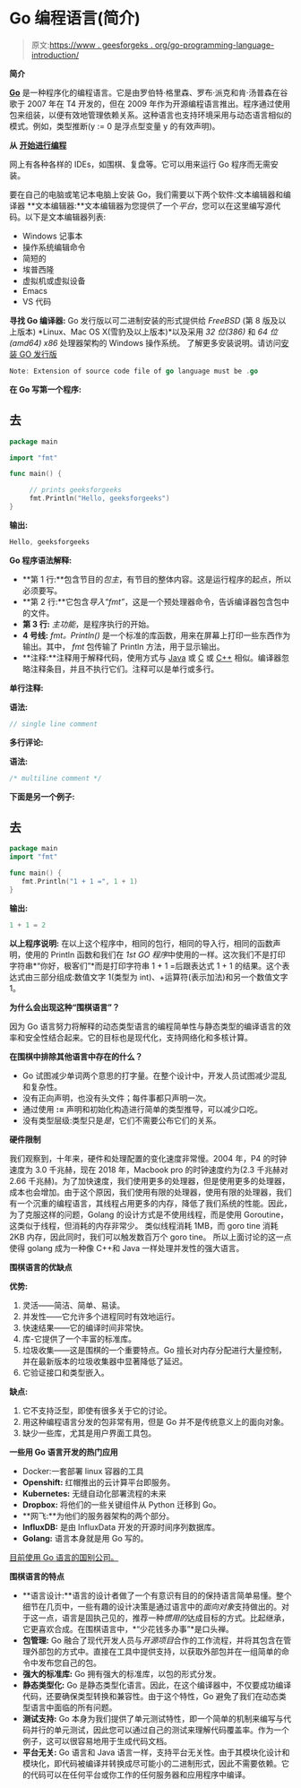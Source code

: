 # Go 编程语言(简介)

> 原文:[https://www . geesforgeks . org/go-programming-language-introduction/](https://www.geeksforgeeks.org/go-programming-language-introduction/)

**简介**

[**Go**](https://www.geeksforgeeks.org/go-programming-language/) 是一种程序化的编程语言。它是由罗伯特·格里森、罗布·派克和肯·汤普森在谷歌于 2007 年在 T4 开发的，但在 2009 年作为开源编程语言推出。程序通过使用包来组装，以便有效地管理依赖关系。这种语言也支持环境采用与动态语言相似的模式。例如，类型推断(y := 0 是浮点型变量 y 的有效声明)。

**从** [**开始进行编程**](https://www.geeksforgeeks.org/go-programming-language/)

网上有各种各样的 IDEs，如围棋、复盘等。它可以用来运行 Go 程序而无需安装。

要在自己的电脑或笔记本电脑上安装 Go，我们需要以下两个软件:文本编辑器和编译器
**文本编辑器:**文本编辑器为您提供了一个*平台*，您可以在这里编写源代码。以下是文本编辑器列表:

*   Windows 记事本
*   操作系统编辑命令
*   简短的
*   埃普西隆
*   虚拟机或虚拟设备
*   Emacs
*   VS 代码

**寻找 Go 编译器:** Go 发行版以可二进制安装的形式提供给 *FreeBSD* (第 8 版及以上版本) *Linux、Mac OS X(雪豹及以上版本)*以及采用 *32 位(386)* 和 *64 位(amd64) x86* 处理器架构的 Windows 操作系统。
了解更多安装说明。请访问[安装 GO 发行版](https://golang.org/doc/install)

```go
Note: Extension of source code file of go language must be .go
```

**在 Go 写第一个程序:**

## 去

```go
package main 

import "fmt"

func main() {

     // prints geeksforgeeks
     fmt.Println("Hello, geeksforgeeks")
}
```

**输出:**

```go
Hello, geeksforgeeks
```

**Go 程序语法解释:**

*   **第 1 行:**包含节目的*包主*，有节目的整体内容。这是运行程序的起点，所以必须要写。
*   **第 2 行:**它包含*导入“fmt”*，这是一个预处理器命令，告诉编译器包含包中的文件。
*   **第 3 行:** *主功能*，是程序执行的开始。
*   **4 号线:** *fmt。Println()* 是一个标准的库函数，用来在屏幕上打印一些东西作为输出。其中， *fmt* 包传输了 Println 方法，用于显示输出。
*   **注释:**注释用于解释代码，使用方式与 [Java](https://www.geeksforgeeks.org/java/) 或 [C](https://www.geeksforgeeks.org/c-programming-language/) 或 [C++](https://www.geeksforgeeks.org/c-plus-plus/) 相似。编译器忽略注释条目，并且不执行它们。注释可以是单行或多行。

**单行注释:**

**语法:**

```go
// single line comment
```

**多行评论:**

**语法:**

```go
/* multiline comment */
```

**下面是另一个例子:**

## 去

```go
package main
import "fmt"

func main() {
   fmt.Println("1 + 1 =", 1 + 1)
}
```

**输出:**

```go
1 + 1 = 2
```

**以上程序说明:**
在以上这个程序中，相同的包行，相同的导入行，相同的函数声明，使用的 Println 函数和我们在 *1st GO 程序*中使用的一样。这次我们不是打印字符串*“你好，极客们”*而是打印字符串 1 + 1 =后跟表达式 1 + 1 的结果。这个表达式由三部分组成:数值文字 1(类型为 int)、+运算符(表示加法)和另一个数值文字 1。

**为什么会出现这种“围棋语言”？**

因为 Go 语言努力将解释的动态类型语言的编程简单性与静态类型的编译语言的效率和安全性结合起来。它的目标也是现代化，支持网络化和多核计算。

**在围棋中排除其他语言中存在的什么？**

*   Go 试图减少单词两个意思的打字量。在整个设计中，开发人员试图减少混乱和复杂性。
*   没有正向声明，也没有头文件；每件事都只声明一次。
*   通过使用 **:=** 声明和初始化构造进行简单的类型推导，可以减少口吃。
*   没有类型层级:类型只是*是*，它们不需要公布它们的关系。

**硬件限制**

我们观察到，十年来，硬件和处理配置的变化速度非常慢。2004 年，P4 的时钟速度为 3.0 千兆赫，现在 2018 年，Macbook pro 的时钟速度约为(2.3 千兆赫对 2.66 千兆赫)。为了加快速度，我们使用更多的处理器，但是使用更多的处理器，成本也会增加。由于这个原因，我们使用有限的处理器，使用有限的处理器，我们有一个沉重的编程语言，其线程占用更多的内存，降低了我们系统的性能。因此，为了克服这样的问题，Golang 的设计方式是不使用线程，而是使用 Goroutine，这类似于线程，但消耗的内存非常少。
类似线程消耗 1MB，而 goro tine 消耗 2KB 内存，因此同时，我们可以触发数百万个 goro tine。
所以上面讨论的这一点使得 golang 成为一种像 C++和 Java 一样处理并发性的强大语言。

**围棋语言的优缺点**

**优势:**

1.  灵活——简洁、简单、易读。
2.  并发性——它允许多个进程同时有效地运行。
3.  快速结果——它的编译时间非常快。
4.  库-它提供了一个丰富的标准库。
5.  垃圾收集——这是围棋的一个重要特点。Go 擅长对内存分配进行大量控制，并在最新版本的垃圾收集器中显著降低了延迟。
6.  它验证接口和类型嵌入。

**缺点:**

1.  它不支持泛型，即使有很多关于它的讨论。
2.  用这种编程语言分发的包非常有用，但是 Go 并不是传统意义上的面向对象。
3.  缺少一些库，尤其是用户界面工具包。

**一些用 Go 语言开发的热门应用**

*   Docker:一套部署 linux 容器的工具
*   **Openshift:** 红帽推出的云计算平台即服务。
*   **Kubernetes:** 无缝自动化部署流程的未来
*   **Dropbox:** 将他们的一些关键组件从 Python 迁移到 Go。
*   **网飞:**为他们的服务器架构的两个部分。
*   **InfluxDB:** 是由 InfluxData 开发的开源时间序列数据库。
*   **Golang:** 语言本身就是用 Go 写的。

[目前使用 Go 语言的国别公司。](https://github.com/golang/go/wiki/GoUsers)

**围棋语言的特点**

*   **语言设计:**语言的设计者做了一个有意识有目的的保持语言简单易懂。整个细节在几页中，一些有趣的设计决策是通过语言中的*面向对象*支持做出的。对于这一点，语言是固执己见的，推荐一种*惯用的*达成目标的方式。比起继承，它更喜欢合成。在围棋语言中，*“少花钱多办事”*是口头禅。
*   **包管理:** Go 融合了现代开发人员与*开源项目*合作的工作流程，并将其包含在管理外部包的方式中。直接在工具中提供支持，以获取外部包并在一组简单的命令中发布您自己的包。
*   **强大的标准库:** Go 拥有强大的标准库，以包的形式分发。
*   **静态类型化:** Go 是静态类型化语言。因此，在这个编译器中，不仅要成功编译代码，还要确保类型转换和兼容性。由于这个特性，Go 避免了我们在动态类型语言中面临的所有问题。
*   **测试支持:** Go 本身为我们提供了单元测试特性，即一个简单的机制来编写与代码并行的单元测试，因此您可以通过自己的测试来理解代码覆盖率。作为一个例子，这可以很容易地用于生成代码文档。
*   **平台无关:** Go 语言和 Java 语言一样，支持平台无关性。由于其模块化设计和模块化，即代码被编译并转换成尽可能小的二进制形式，因此不需要依赖。它的代码可以在任何平台或你工作的任何服务器和应用程序中编译。